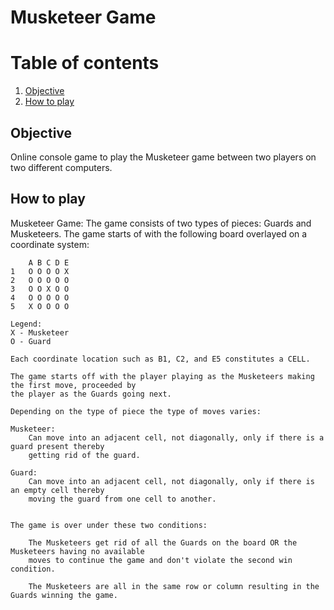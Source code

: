 # Musketeer Game

# Table of contents
1. [Objective](#Objective)
2. [How to play](#How-to-play)

## Objective
Online console game to play the Musketeer game between two players on two different computers.

## How to play
Musketeer Game: 
    The game consists of two types of pieces: Guards and Musketeers.
    The game starts of with the following board overlayed on a coordinate system:

        A B C D E
    1   O O O O X
    2   O O O O O
    3   O O X O O
    4   O O O O O
    5   X O O O O

    Legend:
    X - Musketeer
    O - Guard

    Each coordinate location such as B1, C2, and E5 constitutes a CELL.

    The game starts off with the player playing as the Musketeers making the first move, proceeded by
    the player as the Guards going next.

    Depending on the type of piece the type of moves varies:

    Musketeer: 
        Can move into an adjacent cell, not diagonally, only if there is a guard present thereby
        getting rid of the guard.

    Guard: 
        Can move into an adjacent cell, not diagonally, only if there is an empty cell thereby
        moving the guard from one cell to another.


    The game is over under these two conditions:

        The Musketeers get rid of all the Guards on the board OR the Musketeers having no available 
        moves to continue the game and don't violate the second win condition.

        The Musketeers are all in the same row or column resulting in the Guards winning the game.



